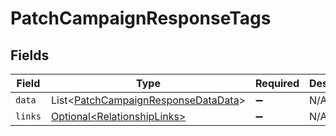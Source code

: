 # PatchCampaignResponseTags


## Fields

| Field                                                                                            | Type                                                                                             | Required                                                                                         | Description                                                                                      |
| ------------------------------------------------------------------------------------------------ | ------------------------------------------------------------------------------------------------ | ------------------------------------------------------------------------------------------------ | ------------------------------------------------------------------------------------------------ |
| `data`                                                                                           | List\<[PatchCampaignResponseDataData](../../models/components/PatchCampaignResponseDataData.md)> | :heavy_minus_sign:                                                                               | N/A                                                                                              |
| `links`                                                                                          | [Optional\<RelationshipLinks>](../../models/components/RelationshipLinks.md)                     | :heavy_minus_sign:                                                                               | N/A                                                                                              |